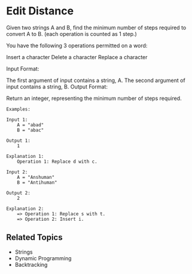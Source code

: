 # Edit Distance

Given two strings A and B, find the minimum number of steps required to convert A to B. (each operation is counted as 1
step.)

You have the following 3 operations permitted on a word:

Insert a character
Delete a character
Replace a character

Input Format:

The first argument of input contains a string, A.
The second argument of input contains a string, B.
Output Format:

Return an integer, representing the minimum number of steps required.

```plain
Examples:

Input 1:
    A = "abad"
    B = "abac"

Output 1:
    1

Explanation 1:
    Operation 1: Replace d with c.

Input 2:
    A = "Anshuman"
    B = "Antihuman"

Output 2:
    2

Explanation 2:
    => Operation 1: Replace s with t.
    => Operation 2: Insert i.
```

## Related Topics

- Strings
- Dynamic Programming
- Backtracking

